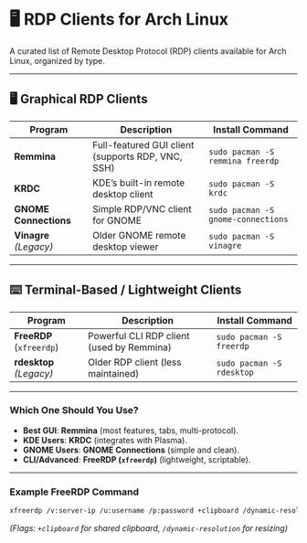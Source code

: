 # 🖥️ RDP Clients for Arch Linux  

A curated list of Remote Desktop Protocol (RDP) clients available for Arch Linux, organized by type.  

---

## 🖥️ **Graphical RDP Clients**  

| Program          | Description                                  | Install Command                  |  
|------------------|----------------------------------------------|-----------------------------------|  
| **Remmina**      | Full-featured GUI client (supports RDP, VNC, SSH) | `sudo pacman -S remmina freerdp` |  
| **KRDC**         | KDE’s built-in remote desktop client        | `sudo pacman -S krdc`             |  
| **GNOME Connections** | Simple RDP/VNC client for GNOME       | `sudo pacman -S gnome-connections` |  
| **Vinagre** *(Legacy)* | Older GNOME remote desktop viewer   | `sudo pacman -S vinagre`          |  

---

## ⌨️ **Terminal-Based / Lightweight Clients**  

| Program          | Description                                  | Install Command                  |  
|------------------|----------------------------------------------|-----------------------------------|  
| **FreeRDP** (`xfreerdp`) | Powerful CLI RDP client (used by Remmina) | `sudo pacman -S freerdp`          |  
| **rdesktop** *(Legacy)* | Older RDP client (less maintained)    | `sudo pacman -S rdesktop`         |  

---

### **Which One Should You Use?**  
- **Best GUI**: **Remmina** (most features, tabs, multi-protocol).  
- **KDE Users**: **KRDC** (integrates with Plasma).  
- **GNOME Users**: **GNOME Connections** (simple and clean).  
- **CLI/Advanced**: **FreeRDP (`xfreerdp`)** (lightweight, scriptable).  

---

### **Example FreeRDP Command**  
```bash
xfreerdp /v:server-ip /u:username /p:password +clipboard /dynamic-resolution
```
*(Flags: `+clipboard` for shared clipboard, `/dynamic-resolution` for resizing)*  
